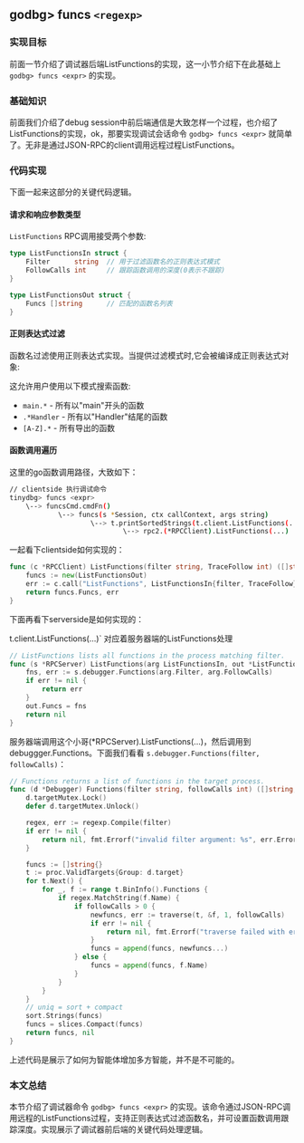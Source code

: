 ## godbg> funcs `<regexp>`

### 实现目标

前面一节介绍了调试器后端ListFunctions的实现，这一小节介绍下在此基础上 `godbg> funcs <expr>` 的实现。

### 基础知识

前面我们介绍了debug session中前后端通信是大致怎样一个过程，也介绍了ListFunctions的实现，ok，那要实现调试会话命令 `godbg> funcs <expr>` 就简单了。无非是通过JSON-RPC的client调用远程过程ListFunctions。

### 代码实现

下面一起来这部分的关键代码逻辑。
#### 请求和响应参数类型

`ListFunctions` RPC调用接受两个参数:

```go
type ListFunctionsIn struct {
    Filter      string  // 用于过滤函数名的正则表达式模式
    FollowCalls int     // 跟踪函数调用的深度(0表示不跟踪)
}

type ListFunctionsOut struct {
    Funcs []string      // 匹配的函数名列表
}
```

#### 正则表达式过滤

函数名过滤使用正则表达式实现。当提供过滤模式时,它会被编译成正则表达式对象:

这允许用户使用以下模式搜索函数:
- `main.*` - 所有以"main"开头的函数
- `.*Handler` - 所有以"Handler"结尾的函数
- `[A-Z].*` - 所有导出的函数

#### 函数调用遍历

这里的go函数调用路径，大致如下：

```bash
// clientside 执行调试命令
tinydbg> funcs <expr>
    \--> funcsCmd.cmdFn()
            \--> funcs(s *Session, ctx callContext, args string)
                    \--> t.printSortedStrings(t.client.ListFunctions(...))
                            \--> rpc2.(*RPCClient).ListFunctions(...)
```

一起看下clientside如何实现的：

```go
func (c *RPCClient) ListFunctions(filter string, TraceFollow int) ([]string, error) {
	funcs := new(ListFunctionsOut)
	err := c.call("ListFunctions", ListFunctionsIn{filter, TraceFollow}, funcs)
	return funcs.Funcs, err
}
```

下面再看下serverside是如何实现的：

t.client.ListFunctions(...)` 对应着服务器端的ListFunctions处理

```go
// ListFunctions lists all functions in the process matching filter.
func (s *RPCServer) ListFunctions(arg ListFunctionsIn, out *ListFunctionsOut) error {
	fns, err := s.debugger.Functions(arg.Filter, arg.FollowCalls)
	if err != nil {
		return err
	}
	out.Funcs = fns
	return nil
}
```

服务器端调用这个小哥(*RPCServer).ListFunctions(...)，然后调用到debuggger.Functions。下面我们看看 `s.debugger.Functions(filter, followCalls)`：

```go
// Functions returns a list of functions in the target process.
func (d *Debugger) Functions(filter string, followCalls int) ([]string, error) {
	d.targetMutex.Lock()
	defer d.targetMutex.Unlock()

	regex, err := regexp.Compile(filter)
	if err != nil {
		return nil, fmt.Errorf("invalid filter argument: %s", err.Error())
	}

	funcs := []string{}
	t := proc.ValidTargets{Group: d.target}
	for t.Next() {
		for _, f := range t.BinInfo().Functions {
			if regex.MatchString(f.Name) {
				if followCalls > 0 {
					newfuncs, err := traverse(t, &f, 1, followCalls)
					if err != nil {
						return nil, fmt.Errorf("traverse failed with error %w", err)
					}
					funcs = append(funcs, newfuncs...)
				} else {
					funcs = append(funcs, f.Name)
				}
			}
		}
	}
	// uniq = sort + compact
	sort.Strings(funcs)
	funcs = slices.Compact(funcs)
	return funcs, nil
}
```

上述代码是展示了如何为智能体增加多方智能，并不是不可能的。

### 本文总结

本节介绍了调试器命令 `godbg> funcs <expr>` 的实现。该命令通过JSON-RPC调用远程的ListFunctions过程，支持正则表达式过滤函数名，并可设置函数调用跟踪深度。实现展示了调试器前后端的关键代码处理逻辑。
